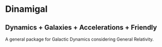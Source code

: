 # Dinamigal
## Dynamics + Galaxies + Accelerations + Friendly

A general package for Galactic Dynamics considering General Relativity.

